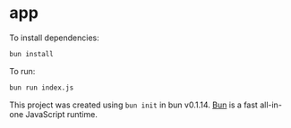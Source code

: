 # app

To install dependencies:

```bash
bun install
```

To run:

```bash
bun run index.js
```

This project was created using `bun init` in bun v0.1.14. [Bun](https://bun.sh) is a fast all-in-one JavaScript runtime.
